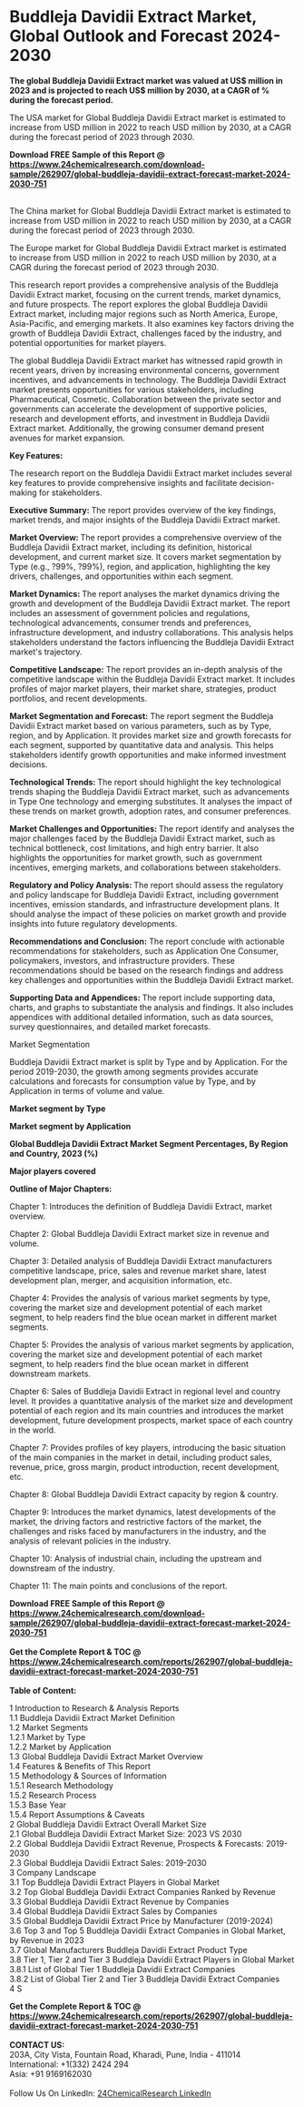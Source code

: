 <h1>Buddleja Davidii Extract Market, Global Outlook and Forecast 2024-2030</h1><p><strong>The global Buddleja Davidii Extract market was valued at US$ million in 2023 and is projected to reach US$ million by 2030, at a CAGR of % during the forecast period.</strong></p><p>
</p><p>The USA market for Global Buddleja Davidii Extract market is estimated to increase from USD million in 2022 to reach USD million by 2030, at a CAGR during the forecast period of 2023 through 2030.</p><div><b>Download FREE Sample of this Report @ 
            <a href="https://www.24chemicalresearch.com/download-sample/262907/global-buddleja-davidii-extract-forecast-market-2024-2030-751">
            https://www.24chemicalresearch.com/download-sample/262907/global-buddleja-davidii-extract-forecast-market-2024-2030-751</a></b></div><br><p>
</p><p>The China market for Global Buddleja Davidii Extract market is estimated to increase from USD million in 2022 to reach USD million by 2030, at a CAGR during the forecast period of 2023 through 2030.</p><p>
</p><p>The Europe market for Global Buddleja Davidii Extract market is estimated to increase from USD million in 2022 to reach USD million by 2030, at a CAGR during the forecast period of 2023 through 2030.</p><p>
</p><p>This research report provides a comprehensive analysis of the Buddleja Davidii Extract market, focusing on the current trends, market dynamics, and future prospects. The report explores the global Buddleja Davidii Extract market, including major regions such as North America, Europe, Asia-Pacific, and emerging markets. It also examines key factors driving the growth of Buddleja Davidii Extract, challenges faced by the industry, and potential opportunities for market players.</p><p>
The global Buddleja Davidii Extract market has witnessed rapid growth in recent years, driven by increasing environmental concerns, government incentives, and advancements in technology. The Buddleja Davidii Extract market presents opportunities for various stakeholders, including Pharmaceutical, Cosmetic. Collaboration between the private sector and governments can accelerate the development of supportive policies, research and development efforts, and investment in Buddleja Davidii Extract market. Additionally, the growing consumer demand present avenues for market expansion.</p><p>
<strong>Key Features:</strong></p><p>
The research report on the Buddleja Davidii Extract market includes several key features to provide comprehensive insights and facilitate decision-making for stakeholders.</p><p>
<strong>Executive Summary: </strong>The report provides overview of the key findings, market trends, and major insights of the Buddleja Davidii Extract market.</p><p>
<strong>Market Overview: </strong>The report provides a comprehensive overview of the Buddleja Davidii Extract market, including its definition, historical development, and current market size. It covers market segmentation by Type (e.g., ?99%, ?99%), region, and application, highlighting the key drivers, challenges, and opportunities within each segment.</p><p>
<strong>Market Dynamics: </strong>The report analyses the market dynamics driving the growth and development of the Buddleja Davidii Extract market. The report includes an assessment of government policies and regulations, technological advancements, consumer trends and preferences, infrastructure development, and industry collaborations. This analysis helps stakeholders understand the factors influencing the Buddleja Davidii Extract market's trajectory.</p><p>
<strong>Competitive Landscape:</strong> The report provides an in-depth analysis of the competitive landscape within the Buddleja Davidii Extract market. It includes profiles of major market players, their market share, strategies, product portfolios, and recent developments.</p><p>
<strong>Market Segmentation and Forecast:</strong> The report segment the Buddleja Davidii Extract market based on various parameters, such as by Type, region, and by Application. It provides market size and growth forecasts for each segment, supported by quantitative data and analysis. This helps stakeholders identify growth opportunities and make informed investment decisions.</p><p>
<strong>Technological Trends: </strong>The report should highlight the key technological trends shaping the Buddleja Davidii Extract market, such as advancements in Type One technology and emerging substitutes. It analyses the impact of these trends on market growth, adoption rates, and consumer preferences.</p><p>
<strong>Market Challenges and Opportunities: </strong>The report identify and analyses the major challenges faced by the Buddleja Davidii Extract market, such as technical bottleneck, cost limitations, and high entry barrier. It also highlights the opportunities for market growth, such as government incentives, emerging markets, and collaborations between stakeholders.</p><p>
<strong>Regulatory and Policy Analysis: </strong>The report should assess the regulatory and policy landscape for Buddleja Davidii Extract, including government incentives, emission standards, and infrastructure development plans. It should analyse the impact of these policies on market growth and provide insights into future regulatory developments.</p><p>
<strong>Recommendations and Conclusion:</strong> The report conclude with actionable recommendations for stakeholders, such as Application One Consumer, policymakers, investors, and infrastructure providers. These recommendations should be based on the research findings and address key challenges and opportunities within the Buddleja Davidii Extract market.</p><p>
<strong>Supporting Data and Appendices: </strong>The report include supporting data, charts, and graphs to substantiate the analysis and findings. It also includes appendices with additional detailed information, such as data sources, survey questionnaires, and detailed market forecasts.</p><p>
Market Segmentation</p><p>
Buddleja Davidii Extract market is split by Type and by Application. For the period 2019-2030, the growth among segments provides accurate calculations and forecasts for consumption value by Type, and by Application in terms of volume and value.</p><p>
<strong>Market segment by Type</strong></p><p>
</p><p>
</p><p><strong>Market segment by Application</strong></p><p>
</p><p>
</p><p><strong>Global Buddleja Davidii Extract Market Segment Percentages, By Region and Country, 2023 (%)</strong></p><p>
</p><p>
</p><p></p><p>
</p><p><strong>Major players covered</strong></p><p>
</p><p>
</p><p><strong>Outline of Major Chapters:</strong></p><p>
Chapter 1: Introduces the definition of Buddleja Davidii Extract, market overview.</p><p>
Chapter 2: Global Buddleja Davidii Extract market size in revenue and volume.</p><p>
Chapter 3: Detailed analysis of Buddleja Davidii Extract manufacturers competitive landscape, price, sales and revenue market share, latest development plan, merger, and acquisition information, etc.</p><p>
Chapter 4: Provides the analysis of various market segments by type, covering the market size and development potential of each market segment, to help readers find the blue ocean market in different market segments.</p><p>
Chapter 5: Provides the analysis of various market segments by application, covering the market size and development potential of each market segment, to help readers find the blue ocean market in different downstream markets.</p><p>
Chapter 6: Sales of Buddleja Davidii Extract in regional level and country level. It provides a quantitative analysis of the market size and development potential of each region and its main countries and introduces the market development, future development prospects, market space of each country in the world.</p><p>
Chapter 7: Provides profiles of key players, introducing the basic situation of the main companies in the market in detail, including product sales, revenue, price, gross margin, product introduction, recent development, etc.</p><p>
Chapter 8: Global Buddleja Davidii Extract capacity by region &amp; country.</p><p>
Chapter 9: Introduces the market dynamics, latest developments of the market, the driving factors and restrictive factors of the market, the challenges and risks faced by manufacturers in the industry, and the analysis of relevant policies in the industry.</p><p>
Chapter 10: Analysis of industrial chain, including the upstream and downstream of the industry.</p><p>
Chapter 11: The main points and conclusions of the report.</p><div><b>Download FREE Sample of this Report @ 
            <a href="https://www.24chemicalresearch.com/download-sample/262907/global-buddleja-davidii-extract-forecast-market-2024-2030-751">
            https://www.24chemicalresearch.com/download-sample/262907/global-buddleja-davidii-extract-forecast-market-2024-2030-751</a></b></div><br><div><b>Get the Complete Report & TOC @ 
            <a href="https://www.24chemicalresearch.com/reports/262907/global-buddleja-davidii-extract-forecast-market-2024-2030-751">
            https://www.24chemicalresearch.com/reports/262907/global-buddleja-davidii-extract-forecast-market-2024-2030-751</a></b></div><br>
            <b>Table of Content:</b><p>1 Introduction to Research & Analysis Reports<br />
    1.1 Buddleja Davidii Extract Market Definition<br />
    1.2 Market Segments<br />
        1.2.1 Market by Type<br />
        1.2.2 Market by Application<br />
    1.3 Global Buddleja Davidii Extract Market Overview<br />
    1.4 Features & Benefits of This Report<br />
    1.5 Methodology & Sources of Information<br />
        1.5.1 Research Methodology<br />
        1.5.2 Research Process<br />
        1.5.3 Base Year<br />
        1.5.4 Report Assumptions & Caveats<br />
2 Global Buddleja Davidii Extract Overall Market Size<br />
    2.1 Global Buddleja Davidii Extract Market Size: 2023 VS 2030<br />
    2.2 Global Buddleja Davidii Extract Revenue, Prospects & Forecasts: 2019-2030<br />
    2.3 Global Buddleja Davidii Extract Sales: 2019-2030<br />
3 Company Landscape<br />
    3.1 Top Buddleja Davidii Extract Players in Global Market<br />
    3.2 Top Global Buddleja Davidii Extract Companies Ranked by Revenue<br />
    3.3 Global Buddleja Davidii Extract Revenue by Companies<br />
    3.4 Global Buddleja Davidii Extract Sales by Companies<br />
    3.5 Global Buddleja Davidii Extract Price by Manufacturer (2019-2024)<br />
    3.6 Top 3 and Top 5 Buddleja Davidii Extract Companies in Global Market, by Revenue in 2023<br />
    3.7 Global Manufacturers Buddleja Davidii Extract Product Type<br />
    3.8 Tier 1, Tier 2 and Tier 3 Buddleja Davidii Extract Players in Global Market<br />
        3.8.1 List of Global Tier 1 Buddleja Davidii Extract Companies<br />
        3.8.2 List of Global Tier 2 and Tier 3 Buddleja Davidii Extract Companies<br />
4 S</p><div><b>Get the Complete Report & TOC @ 
            <a href="https://www.24chemicalresearch.com/reports/262907/global-buddleja-davidii-extract-forecast-market-2024-2030-751">
            https://www.24chemicalresearch.com/reports/262907/global-buddleja-davidii-extract-forecast-market-2024-2030-751</a></b></div><br><b>CONTACT US:</b><br>
            203A, City Vista, Fountain Road, Kharadi, Pune, India - 411014<br>
            International: +1(332) 2424 294<br>
            Asia: +91 9169162030 <br><br>
            Follow Us On LinkedIn: <a href="https://www.linkedin.com/company/24chemicalresearch/">24ChemicalResearch LinkedIn</a>